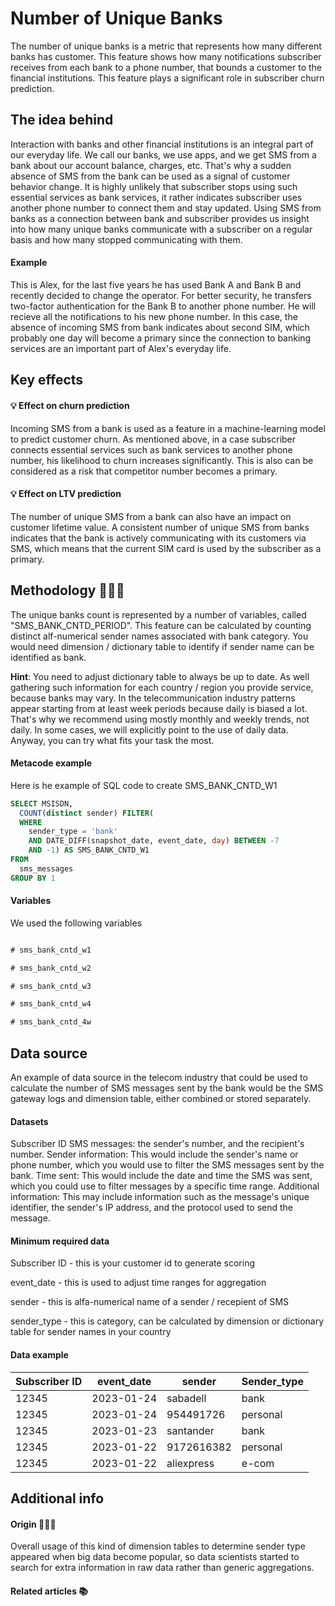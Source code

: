 
<!--
NAME:  Number of Unique Banks
TAGS
Industries: Telecom
Tasks: Churn prediction, LTV
Sources: FeatureHub.AI
Entities: External Services
 -->
# Number of Unique Banks

The number of unique banks is a metric that represents how many different banks has customer. This feature shows how many notifications subscriber receives from each bank to a phone number, that bounds a customer to the financial institutions. This feature plays a significant role in subscriber churn prediction. 

## The idea behind

Interaction with banks and other financial institutions is an integral part of our everyday life. We call our banks, we use apps, and we get SMS from a bank about our account balance, charges, etc. That's why a sudden absence of SMS from the bank can be used as a signal of customer behavior change. It is highly unlikely that subscriber stops using such essential services as bank services, it rather indicates subscriber uses another phone number to connect them and stay updated. Using SMS from banks as a connection between bank and subscriber provides us insight into how many unique banks communicate with a subscriber on a regular basis and how many stopped communicating with them.

#### Example 

This is Alex, for the last five years he has used Bank A and Bank B and recently decided to change the operator. For better security, he transfers two-factor authentication for the Bank B to another phone number. He will recieve all the notifications to his new phone number. 
In this case, the absence of incoming SMS from bank indicates about second SIM, which probably one day will become a primary since the connection to banking services are an important part of Alex's everyday life.

## Key effects
 
#### 💡 Effect on churn prediction

Incoming SMS from a bank is used as a feature in a machine-learning model to predict customer churn. As mentioned above, in a case subscriber connects essential services such as bank services to another phone number, his likelihood to churn increases significantly. This is also can be considered as a risk that competitor number becomes a primary.  

#### 💡 Effect on LTV prediction

The number of unique SMS from a bank can also have an impact on customer lifetime value. A consistent number of unique SMS from banks indicates that the bank is actively communicating with its customers via SMS, which means that the current SIM card is used by the subscriber as a primary. 

## Methodology 👨🏻‍💻

The unique banks count is represented by a number of variables, called "SMS_BANK_CNTD_PERIOD". 
This feature can be calculated by counting distinct alf-numerical sender names associated with bank category. You would need dimension / dictionary table to identify if sender name can be identified as bank. 

**Hint**: 
You need to adjust dictionary table to always be up to date. As well gathering such information for each country / region you provide service, because banks may vary. In the telecommunication industry patterns appear starting from at least week periods because daily is biased a lot. That's why we recommend using mostly monthly and weekly trends, not daily. In some cases, we will explicitly point to the use of daily data. Anyway, you can try what fits your task the most.

#### Metacode example

Here is he example of SQL code to create SMS_BANK_CNTD_W1

```sql
SELECT MSISDN,
  COUNT(distinct sender) FILTER(
  WHERE
    sender_type = 'bank'
    AND DATE_DIFF(snapshot_date, event_date, day) BETWEEN -7
    AND -1) AS SMS_BANK_CNTD_W1
FROM
  sms_messages
GROUP BY 1
```

#### Variables

We used the following variables

```sql

# sms_bank_cntd_w1

# sms_bank_cntd_w2

# sms_bank_cntd_w3

# sms_bank_cntd_w4

# sms_bank_cntd_4w
```  

## Data source
An example of data source in the telecom industry that could be used to calculate the number of SMS messages sent by the bank would be the SMS gateway logs and dimension table, either combined or stored separately.

#### Datasets
Subscriber ID
SMS messages: the sender's number, and the recipient's number.
Sender information: This would include the sender's name or phone number, which you would use to filter the SMS messages sent by the bank.
Time sent: This would include the date and time the SMS was sent, which you could use to filter messages by a specific time range.
Additional information: This may include information such as the message's unique identifier, the sender's IP address, and the protocol used to send the message.


#### Minimum required data
Subscriber ID - this is your customer id to generate scoring

event_date - this is used to adjust time ranges for aggregation

sender - this is alfa-numerical name of a sender / recepient of SMS

sender_type - this is category, can be calculated by dimension or dictionary table for sender names in your country



#### Data example

| Subscriber ID | event_date    | sender | Sender_type  |
|---------------|-------------|-----------|--------------|
| 12345         | 2023-01-24    | sabadell        | bank      |
| 12345         | 2023-01-24    | 954491726         | personal       |
| 12345         | 2023-01-23    | santander         | bank       |
| 12345         | 2023-01-22    | 9172616382         | personal      |
| 12345         | 2023-01-22    | aliexpress         | e-com      |


## Additional info

#### Origin 🕵🏻‍♂️

Overall usage of this kind of dimension tables to determine sender type appeared when big data become popular, so data scientists started to search for extra information in raw data rather than generic aggregations.

#### Related articles 📚

